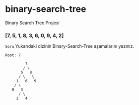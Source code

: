 # binary-search-tree
Binary Search Tree Projesi

### [7, 5, 1, 8, 3, 6, 0, 9, 4, 2]

`Soru` Yukarıdaki dizinin Binary-Search-Tree aşamalarını yazınız.

```
Root: 7

         7
        / \
       5   8
      / \   \
     1   6   9
    / \
   0   3
      / \
     2   4
```
